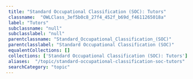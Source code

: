 ```yaml
--- 
 title: "Standard Occupational Classification (SOC): Tutors" 
 classname:  "OWLClass_3ef5b0c8_27f4_452f_b69d_f4611265018a" 
 label: "Tutors" 
 subclassname: "null" 
 subclasslabel: "null" 
 parentclassname: "Standard_Occupational_Classification_(SOC)" 
 parentclasslabel: "Standard Occupational Classification (SOC)" 
 equalentCollections: [] 
 collections: ['Standard Occupational Classification (SOC): Tutors']
 aliases:  "/topic/standard-occupational-classification-soc-tutors"  
 searchCategory: "topic" 
---
```

